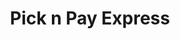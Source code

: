 ---
title: "Pick n Pay Express"
url: /gauteng/pick-n-pay-express-liverpool-road/
shop: convenience
---